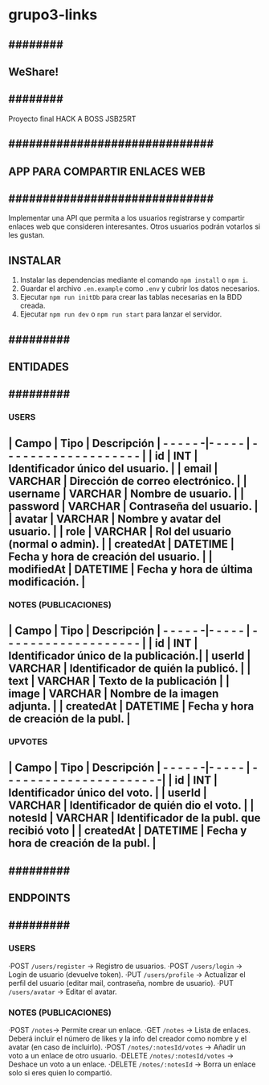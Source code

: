 # grupo3-links

## ######## ##
## WeShare! ##
## ######## ##

Proyecto final HACK A BOSS JSB25RT

## ############################## ##
## APP PARA COMPARTIR ENLACES WEB ##
## ############################## ##

Implementar una API que permita a los usuarios registrarse y compartir enlaces web que consideren interesantes. Otros usuarios podrán votarlos si les gustan.

## INSTALAR ##
 
1. Instalar las dependencias mediante el comando `npm install` o `npm i`.
2. Guardar el archivo `.en.example` como `.env` y cubrir los datos necesarios.
3. Ejecutar `npm run initDb` para crear las tablas necesarias en la BDD creada.
4. Ejecutar `npm run dev` o `npm run start` para lanzar el servidor.

## ######### ##
## ENTIDADES ##
## ######### ##

### USERS ###

|    Campo   |   Tipo   |             Descripción
| - - - - - -|- - - - - | - - - - - - - - - - - - - - - - - - - |
| id         | INT      | Identificador único del usuario.      |
| email      | VARCHAR  | Dirección de correo electrónico.      |
| username   | VARCHAR  | Nombre de usuario.                    |
| password   | VARCHAR  | Contraseña del usuario.               |
| avatar     | VARCHAR  | Nombre y avatar del usuario.          |
| role       | VARCHAR  | Rol del usuario (normal o admin).     |
| createdAt  | DATETIME | Fecha y hora de creación del usuario. |
| modifiedAt | DATETIME | Fecha y hora de última modificación.  |
-----------------------------------------------------------------

### NOTES (PUBLICACIONES) ###

|    Campo   |   Tipo   |             Descripción
| - - - - - -|- - - - - | - - - - - - - - - - - - - - - - - - - |
| id         | INT      | Identificador único de la publicación.|
| userId     | VARCHAR  | Identificador de quién la publicó.    |
| text       | VARCHAR  | Texto de la publicación               |
| image      | VARCHAR  | Nombre de la imagen adjunta.          |
| createdAt  | DATETIME | Fecha y hora de creación de la publ.  |
-----------------------------------------------------------------

### UPVOTES ###

|    Campo   |   Tipo   |                Descripción
| - - - - - -|- - - - - | - - - - - - - - - - - - - - - - - - - - - -|
| id         | INT      | Identificador único del voto.              |
| userId     | VARCHAR  | Identificador de quién dio el voto.        |
| notesId    | VARCHAR  | Identificador de la publ. que recibió voto |
| createdAt  | DATETIME | Fecha y hora de creación de la publ.       |
----------------------------------------------------------------------

## ######### ##
## ENDPOINTS ##
## ######### ##

### USERS ###

·POST `/users/register` -> Registro de usuarios.
·POST `/users/login` -> Login de usuario (devuelve token).
·PUT `/users/profile` -> Actualizar el perfil del usuario (editar mail, contraseña, nombre de usuario).
·PUT `/users/avatar` -> Editar el avatar.

### NOTES (PUBLICACIONES) ###

·POST `/notes`-> Permite crear un enlace.
·GET `/notes` -> Lista de enlaces. Deberá incluir el número de likes y la info del creador como nombre y el avatar (en caso de incluirlo).
·POST `/notes/:notesId/votes` -> Añadir un voto a un enlace de otro usuario.
·DELETE `/notes/:notesId/votes` -> Deshace un voto a un enlace.
·DELETE `/notes/:notesId` -> Borra un enlace solo si eres quien lo compartió.